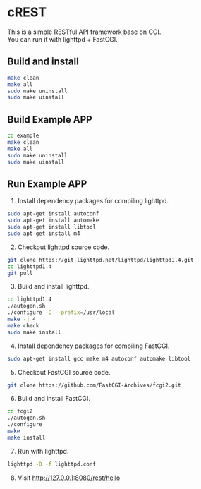 # cREST
This is a simple RESTful API framework base on CGI.  
You can run it with lighttpd + FastCGI.
## Build and install
```bash
make clean
make all
sudo make uninstall
sudo make uinstall
```
## Build  Example APP 
```bash
cd example
make clean
make all
sudo make uninstall
sudo make uinstall
```
## Run Example APP
1. Install dependency packages for compiling lighttpd.
```bash
sudo apt-get install autoconf
sudo apt-get install automake
sudo apt-get install libtool
sudo apt-get install m4
```
2. Checkout lighttpd source code.
```bash
git clone https://git.lighttpd.net/lighttpd/lighttpd1.4.git
cd lighttpd1.4
git pull
```
3. Build and install lighttpd.
```bash
cd lighttpd1.4
./autogen.sh
./configure -C --prefix=/usr/local  
make -j 4
make check
sudo make install
```
4. Install dependency packages for compiling FastCGI.
```bash
sudo apt-get install gcc make m4 autoconf automake libtool
```
5. Checkout FastCGI source code.
```bash
git clone https://github.com/FastCGI-Archives/fcgi2.git
```
6. Build and install FastCGI.
```bash
cd fcgi2
./autogen.sh
./configure
make
make install
```
7. Run with lighttpd.
```bash
lighttpd -D -f lighttpd.conf
```
8. Visit http://127.0.0.1:8080/rest/hello

